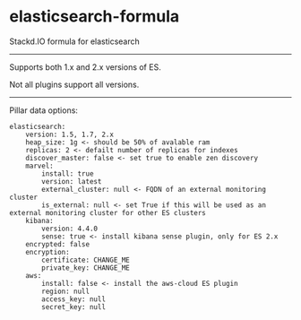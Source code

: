 # elasticsearch-formula
Stackd.IO formula for elasticsearch

---

Supports both 1.x and 2.x versions of ES. 

Not all plugins support all versions.

---
Pillar data options:


    elasticsearch:
        version: 1.5, 1.7, 2.x
        heap_size: 1g <- should be 50% of avalable ram
        replicas: 2 <- defailt number of replicas for indexes
        discover_master: false <- set true to enable zen discovery
        marvel:
            install: true
            version: latest
            external_cluster: null <- FQDN of an external monitoring cluster
            is_external: null <- set True if this will be used as an external monitoring cluster for other ES clusters
        kibana:
            version: 4.4.0
            sense: true <- install kibana sense plugin, only for ES 2.x
        encrypted: false
        encryption:
            certificate: CHANGE_ME
            private_key: CHANGE_ME
        aws:
            install: false <- install the aws-cloud ES plugin
            region: null
            access_key: null
            secret_key: null


